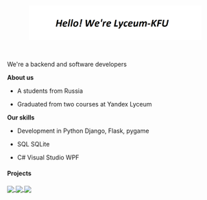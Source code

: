 <p align="center"><a href="https://Lyceum-KFU.github.io"><img width="80%" alt="Hello, I'm Lyceum-KFU." src="./img/hello.png" /></a></p>

<br/>

We're a backend and software developers

**About us**

- A students from Russia

- Graduated from two courses at Yandex Lyceum

**Our skills**

- Development in Python Django, Flask, pygame

- SQL SQLite

- C# Visual Studio WPF

#### Projects

<a href="https://github.com/124476/Best_diary">
  <img align="center" src="https://github-readme-stats.vercel.app/api/pin/?username=124476&repo=Best_diary&theme=buefy" />
</a>
<a href="https://github.com/124476/Entangled-Tale">
  <img align="center" src="https://github-readme-stats.vercel.app/api/pin/?username=124476&repo=Entangled-Tale&theme=buefy" />
</a>
<a href="https://github.com/124476/Tatarlango">
  <img align="center" src="https://github-readme-stats.vercel.app/api/pin/?username=124476&repo=Tatarlango&theme=buefy" />
</a>

